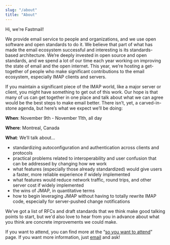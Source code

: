 ```yaml
---
slug: "/about"
title: "About"
---
```


Hi, we're Fastmail!

We provide email service to people and organizations, and we use open software
and open standards to do it.  We believe that part of what has made the email
ecosystem successful and interesting is its standards-based architecture.
We’re deeply invested in open source and open standards, and we spend a lot of
our time each year working on improving the state of email and the open
internet.  This year, we’re hosting a get-together of people who make
significant contributions to the email ecosystem, especially IMAP clients and
servers.

If you maintain a significant piece of the IMAP world, like a major server or
client, you might have something to get out of this work.  Our hope is that
many of us can get together in one place and talk about what we can agree would
be the best steps to make email better.  There isn’t, yet, a carved-in-stone
agenda, but here’s what we expect we’ll be doing:

**When**: November 9th - November 11th, all day

**Where**: Montreal, Canada

**What**: We’ll talk about…

* standardizing autoconfiguration and authentication across clients and
  protocols
* practical problems related to interoperability and user confusion that can be
  addressed by changing how we work
* what features (especially those already standardized) would give users a
  faster, more reliable experience if widely implemented
* what features would reduce network traffic, round trips, and other server
  cost if widely implemented
* the wins of JMAP, in quantitative terms
* how to begin leveraging JMAP without having to totally rewrite IMAP code,
  especially for server-pushed change notifications

We’ve got a list of RFCs and draft standards that we think make good talking
points to start, but we'd also love to hear from you in advance about what you
think are concrete improvements we could make.

If you want to attend, you can find more at the “[so you want to
attend](/attend/)” page.  If you want more information, just
[email](mailto:ehlo@makebetter.email) and ask!
